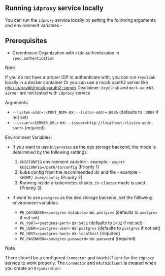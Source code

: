 ## Running `idproxy` service locally

You can run the `idproxy` service locally by setting the following arguments and environment variables -

## Prerequisites

- Greenhouse Organization with `oidc` authentication in `spec.authentication`

> [!NOTE]
> If you do not have a proper IDP to authenticate with, you can run `keycloak` locally in a docker container
> Or you can use a mock oauth2 server like [ghcr.io/navikt/mock-oauth2-server](https://github.com/navikt/mock-oauth2-server)
> Disclaimer: `keycloak` and `mock-oauth2-server` are not tested with `idproxy` service

Arguments:

- `--listen-addr=:<PORT_NUM>` ex: `--listen-addr=:8085` (defaults to `:8080` if not set)
- `--issuer=<SERVER_URL>` ex: `--issuer=http://localhost:<listen-addr-port>` (required)

Environment Variables:

- If you want to use `kubernetes` as the dex storage backend, the mode is determined by the following settings: 
    1. `KUBECONFIG` environment variable - example - `export KUBECONFIG=/path/to/config` (Priority 1)
    2. kube config from the recommended dir and file - example - `$HOME/.kube/config` (Priority 2)
    3. Running inside a kubernetes cluster, `in-cluster` mode is used. (Priority 3)

- If want to use `postgres` as the dex storage backend, set the following environment variables:
    - `PG_DATABASE=<postgres-database>` ex: `postgres` (defaults to `postgres` if not set)
    - `PG_PORT=<postgres-port>` ex: `5432` (defaults to `5432` if not set)
    - `PG_USER=<postgres-user>` ex: `postgres` (defaults to `postgres` if not set)
    - `PG_HOST=<postgres-host>` ex: `localhost` (required)
    - `PG_PASSWORD=<postgres-password>` ex: `password` (required)

> [!NOTE]
> There should be a configured `Connector` and `OAuth2Client` for the `idproxy` service to work properly. 
> The `Connector` and `OAuth2Client` is created when you create an `Organization`